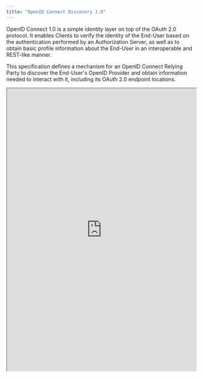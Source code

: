 ```yaml
---
title: "OpenID Connect Discovery 1.0"
---
```


OpenID Connect 1.0 is a simple identity layer on top of the OAuth 2.0 protocol. It enables Clients to verify the identity of the End-User based on the authentication performed by an Authorization Server, as well as to obtain basic profile information about the End-User in an interoperable and REST-like manner.

This specification defines a mechanism for an OpenID Connect Relying Party to discover the End-User's OpenID Provider and obtain information needed to interact with it, including its OAuth 2.0 endpoint locations.

<iframe height="750" width="100%" src="https://ewelton.github.io/ktest/wiki.html#OpenID%20Connect%20Discovery%201.0"></iframe>
